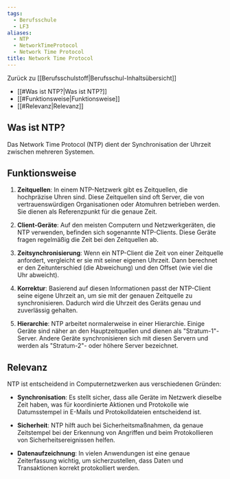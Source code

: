 ```yaml
---
tags:
  - Berufsschule
  - LF3
aliases:
  - NTP
  - NetworkTimeProtocol
  - Network Time Protocol
title: Network Time Protocol
---
```

Zurück zu [[Berufsschulstoff|Berufsschul-Inhaltsübersicht]]

- [[#Was ist NTP?|Was ist NTP?]]
- [[#Funktionsweise|Funktionsweise]]
- [[#Relevanz|Relevanz]]

## Was ist NTP?

Das Network Time Protocol (NTP) dient der Synchronisation der Uhrzeit zwischen mehreren Systemen.

## Funktionsweise

1. **Zeitquellen**: In einem NTP-Netzwerk gibt es Zeitquellen, die hochpräzise Uhren sind. Diese Zeitquellen sind oft Server, die von vertrauenswürdigen Organisationen oder Atomuhren betrieben werden. Sie dienen als Referenzpunkt für die genaue Zeit.
    
2. **Client-Geräte**: Auf den meisten Computern und Netzwerkgeräten, die NTP verwenden, befinden sich sogenannte NTP-Clients. Diese Geräte fragen regelmäßig die Zeit bei den Zeitquellen ab.
    
3. **Zeitsynchronisierung**: Wenn ein NTP-Client die Zeit von einer Zeitquelle anfordert, vergleicht er sie mit seiner eigenen Uhrzeit. Dann berechnet er den Zeitunterschied (die Abweichung) und den Offset (wie viel die Uhr abweicht).
    
4. **Korrektur**: Basierend auf diesen Informationen passt der NTP-Client seine eigene Uhrzeit an, um sie mit der genauen Zeitquelle zu synchronisieren. Dadurch wird die Uhrzeit des Geräts genau und zuverlässig gehalten.
    
5. **Hierarchie**: NTP arbeitet normalerweise in einer Hierarchie. Einige Geräte sind näher an den Hauptzeitquellen und dienen als "Stratum-1"-Server. Andere Geräte synchronisieren sich mit diesen Servern und werden als "Stratum-2"- oder höhere Server bezeichnet.

## Relevanz

NTP ist entscheidend in Computernetzwerken aus verschiedenen Gründen:

- **Synchronisation**: Es stellt sicher, dass alle Geräte im Netzwerk dieselbe Zeit haben, was für koordinierte Aktionen und Protokolle wie Datumsstempel in E-Mails und Protokolldateien entscheidend ist.
    
- **Sicherheit**: NTP hilft auch bei Sicherheitsmaßnahmen, da genaue Zeitstempel bei der Erkennung von Angriffen und beim Protokollieren von Sicherheitsereignissen helfen.
    
- **Datenaufzeichnung**: In vielen Anwendungen ist eine genaue Zeiterfassung wichtig, um sicherzustellen, dass Daten und Transaktionen korrekt protokolliert werden.




